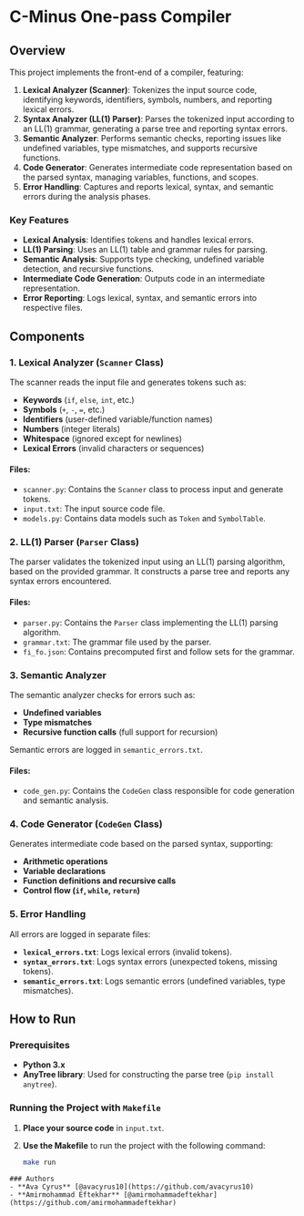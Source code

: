 # C-Minus One-pass Compiler

## Overview

This project implements the front-end of a compiler, featuring:

1. **Lexical Analyzer (Scanner)**: Tokenizes the input source code, identifying keywords, identifiers, symbols, numbers, and reporting lexical errors.
2. **Syntax Analyzer (LL(1) Parser)**: Parses the tokenized input according to an LL(1) grammar, generating a parse tree and reporting syntax errors.
3. **Semantic Analyzer**: Performs semantic checks, reporting issues like undefined variables, type mismatches, and supports recursive functions.
4. **Code Generator**: Generates intermediate code representation based on the parsed syntax, managing variables, functions, and scopes.
5. **Error Handling**: Captures and reports lexical, syntax, and semantic errors during the analysis phases.

### Key Features

- **Lexical Analysis**: Identifies tokens and handles lexical errors.
- **LL(1) Parsing**: Uses an LL(1) table and grammar rules for parsing.
- **Semantic Analysis**: Supports type checking, undefined variable detection, and recursive functions.
- **Intermediate Code Generation**: Outputs code in an intermediate representation.
- **Error Reporting**: Logs lexical, syntax, and semantic errors into respective files.

## Components

### 1. **Lexical Analyzer (`Scanner` Class)**

The scanner reads the input file and generates tokens such as:

- **Keywords** (`if`, `else`, `int`, etc.)
- **Symbols** (`+`, `-`, `=`, etc.)
- **Identifiers** (user-defined variable/function names)
- **Numbers** (integer literals)
- **Whitespace** (ignored except for newlines)
- **Lexical Errors** (invalid characters or sequences)

#### Files:
- `scanner.py`: Contains the `Scanner` class to process input and generate tokens.
- `input.txt`: The input source code file.
- `models.py`: Contains data models such as `Token` and `SymbolTable`.

### 2. **LL(1) Parser (`Parser` Class)**

The parser validates the tokenized input using an LL(1) parsing algorithm, based on the provided grammar. It constructs a parse tree and reports any syntax errors encountered.

#### Files:
- `parser.py`: Contains the `Parser` class implementing the LL(1) parsing algorithm.
- `grammar.txt`: The grammar file used by the parser.
- `fi_fo.json`: Contains precomputed first and follow sets for the grammar.

### 3. **Semantic Analyzer**

The semantic analyzer checks for errors such as:

- **Undefined variables**
- **Type mismatches**
- **Recursive function calls** (full support for recursion)

Semantic errors are logged in `semantic_errors.txt`.

#### Files:
- `code_gen.py`: Contains the `CodeGen` class responsible for code generation and semantic analysis.
  
### 4. **Code Generator (`CodeGen` Class)**

Generates intermediate code based on the parsed syntax, supporting:

- **Arithmetic operations**
- **Variable declarations**
- **Function definitions and recursive calls**
- **Control flow (`if`, `while`, `return`)**

### 5. **Error Handling**

All errors are logged in separate files:

- **`lexical_errors.txt`**: Logs lexical errors (invalid tokens).
- **`syntax_errors.txt`**: Logs syntax errors (unexpected tokens, missing tokens).
- **`semantic_errors.txt`**: Logs semantic errors (undefined variables, type mismatches).

## How to Run

### Prerequisites

- **Python 3.x**
- **AnyTree library**: Used for constructing the parse tree (`pip install anytree`).

### Running the Project with `Makefile`

1. **Place your source code** in `input.txt`.
2. **Use the Makefile** to run the project with the following command:

   ```bash
   make run
 ```
### Authors
- **Ava Cyrus** [@avacyrus10](https://github.com/avacyrus10)
- **Amirmohammad Eftekhar** [@amirmohammadeftekhar](https://github.com/amirmohammadeftekhar)
